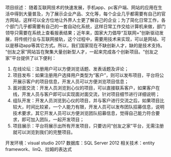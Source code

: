 项目综述：
随着互联网技术的快速发展，手机app、pc客户端、网站的应用在生活中得到大量普及，为了展示企业产品、文化等，每个企业几乎都需要有自己的官方网站，这样可以全方位地让外界人士更了解自己的企业；为了简化日常工作，各个部门几乎都需要有自己的一套自动化系统，这样日常工作交给计算机来做，部门领导只需要在系统上查看报表结果；近年来，国家大力倡导“互联网+”创新驱动发展，将传统行业与互联网接轨，这个过程中，需要用技术来实现，可以是网站、可以是移动app等其它方式。所以，我们国家现在不缺创新人才，缺的是技术支持。
“创友之家”网站旨在聚集大量创新型人才，一起来完成各个创新项目。“创友之家”平台提供了以下便利：
1. 在线论坛：注册用户可以方便浏览话题、发表话题及评论；
2. 项目发布：如果注册用户选择用户类型为“客户”，则可以发布项目，平台将公开展示客户的项目信息，开发人员可以方便浏览项目信息；
3. 面对面交流：开发人员浏览到心仪的项目，可以直接联系客户，如果客户在线，开发人员与客户即可以实现面对面交流，针对项目细节进行详细说明；
4. 组队开发：开发人员浏览到心仪的项目，并与客户进行交流之后，如果项目比较大，时间比较紧，一个人能力有限，开发人员可以发布团队招募信息，说明技术要求，其它开发人员可以方便浏览团队招募信息，觉得自己能力符合要求，即可加入团队，一起开发项目；
5. 项目展示：平台将展示出所有开发项目，只要访问“创友之家”平台，无需注册就可以浏览到我们的完整项目。


开发环境：visual studio 2017
数据库：SQL Server 2012
相关技术：entity framework、linQ、拉姆的表达式
